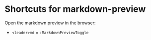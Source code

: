 # Shortcuts for markdown-preview

Open the markdown preview in the browser:

- `<leader>md` = `:MarkdownPreviewToggle`
